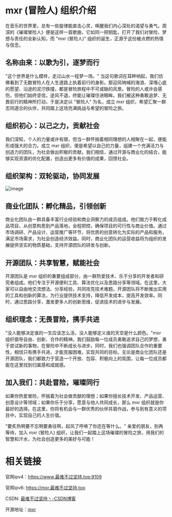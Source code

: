 # mxr (冒险人) 组织介绍

在音乐的世界里，总有一些旋律能直击心灵，唤醒我们内心深处的渴望与勇气。周深的《璀璨冒险人》便是这样一首歌曲，它如同一把钥匙，打开了我们对冒险、梦想与责任的全新认知，而 "mxr (冒险人)" 组织的诞生，正源于这份被点燃的热情与信念。


## 名称由来：以歌为引，逐梦而行

"这个世界是什么模样，走过山水一程梦一场。" 当这句歌词在耳畔响起，我们仿佛看到了无数冒险人在人生道路上执着前行的身影。那迎风呐喊的海浪、深埋心底的愿望、沿途的泥泞跌撞，都是冒险旅程中不可或缺的风景。冒险的人或许会感伤，但他们始终坚信，逆风不退，终能让璀璨住进眼眸。我们被这种勇敢追梦、无畏前行的精神所打动，于是决定以 "冒险人" 为名，成立 mxr 组织，希望汇聚一群志同道合的伙伴，共同踏上这场充满挑战与希望的冒险之旅。


## 组织初心：以己之力，贡献社会

我们深知，个人的力量或许有限，但当一群怀揣着相同理想的人相聚在一起，便能形成强大的合力。成立 mxr 组织，便是希望以自己的力量，组建一个充满活力与创造力的团队，为社会做出积极的贡献。我们相信，通过开源与商业化的结合，能够实现资源的优化配置，创造出更多有价值的成果，回馈社会。


## 组织架构：双轮驱动，协同发展

![image](https://github.com/user-attachments/assets/119f1520-59d1-4f5b-8058-18efdaefd93a)


## 商业化团队：孵化精品，引领创新&#xA;

商业化团队由一群具备丰富行业经验和商业洞察力的成员组成。他们致力于孵化成品项目，从创意构思到产品落地，全程把控，确保项目的可行性与商业价值。通过市场调研、产品设计、运营推广等环节，将优质的创意转化为实际的产品和服务，满足市场需求，为社会创造经济效益。同时，商业化团队的运营收益将为组织的发展提供坚实的物质基础，支持开源团队的研发与创新。


## 开源团队：共享智慧，赋能社会&#xA;

开源团队是 mxr 组织的重要组成部分，由一群热爱技术、乐于分享的开发者和研究者组成。他们专注于开源便利工具、算法优化以及思路分享等领域。在这里，大家可以自由地交流想法、分享经验，共同攻克技术难题。开源团队将不断推出实用的工具和创新的算法，为行业提供技术支持，降低开发成本，提高开发效率。同时，通过思路分享，激发更多人的创新思维，促进技术的进步与发展。


## 组织理念：无畏冒险，携手共进

"没人能够决定谁的一生应该怎么活，没人能够定义谁的天空是什么颜色。"mxr 组织倡导自由、创新、合作的精神。我们鼓励每一位成员勇敢追求自己的梦想，勇于尝试新的事物，在冒险中不断成长与进步。同时，我们也强调团队合作的重要性，相信只有携手共进，才能克服困难，实现共同的目标。无论是商业化团队还是开源团队，我们都致力于营造一个开放、包容、积极向上的氛围，让每一位成员都能在这里找到归属感和成就感。


## 加入我们：共赴冒险，璀璨同行

如果你热爱冒险，怀揣着为社会做贡献的理想；如果你擅长技术开发、产品运营、创意设计等领域；如果你乐于分享，愿意与他人共同成长，那么 mxr 组织就是你最好的选择。在这里，你将有机会与一群优秀的伙伴并肩作战，参与到有意义的项目中，实现自己的人生价值。

"要炙热啊要不忘啊要勇往啊，起风了呼唤了你还在等什么。" 亲爱的朋友，别再等待，加入 mxr (冒险人) 组织，让我们一起踏上这场璀璨的冒险之旅，用我们的智慧和汗水，为社会创造更多的美好与可能！


# 相关链接
官网ipv4：https://www.最难不过坚持.top:9109

官网ipv6: https://mxr.最难不过坚持.top

CSDN: [最难不过坚持丶-CSDN博客](https://blog.csdn.net/m0_50913327?spm=1000.2115.3001.5343)

开源地址：[mxr](https://github.com/mxr-vector)

